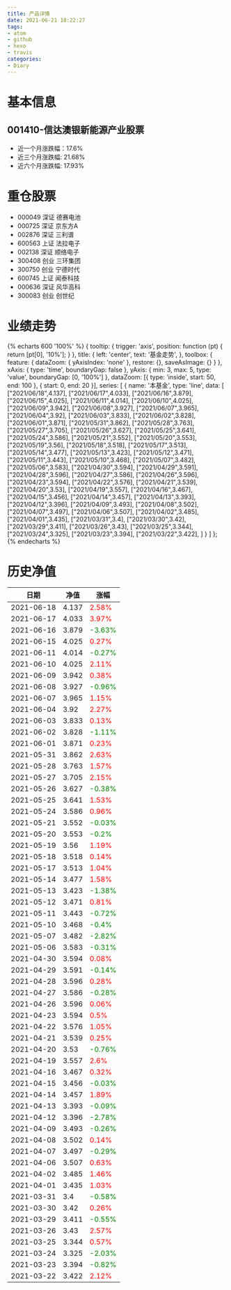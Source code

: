 ```yaml
---
title: 产品详情
date: 2021-06-21 18:22:27
tags:
- atom
- github
- hexo
- travis
categories:
- Diary
---
```


# 基本信息
## 001410-信达澳银新能源产业股票
- 近一个月涨跌幅：17.6%
- 近三个月涨跌幅: 21.68%
- 近六个月涨跌幅: 17.93%

# 重仓股票
- 000049 深证 德赛电池
- 000725 深证 京东方A
- 002876 深证 三利谱
- 600563 上证 法拉电子
- 002138 深证 顺络电子
- 300408 创业 三环集团
- 300750 创业 宁德时代
- 600745 上证 闻泰科技
- 000636 深证 风华高科
- 300083 创业 创世纪
# 业绩走势

{% echarts 600 '100%' %}
{
  tooltip: {
        trigger: 'axis',
        position: function (pt) {
            return [pt[0], '10%'];
        }
    },
    title: {
        left: 'center',
        text: '基金走势',
    },
    toolbox: {
        feature: {
            dataZoom: {
                yAxisIndex: 'none'
            },
            restore: {},
            saveAsImage: {}
        }
    },
    xAxis: {
        type: 'time',
        boundaryGap: false
    },
    yAxis: {
        min: 3,
        max: 5,
        type: 'value',
        boundaryGap: [0, '100%']
    },
    dataZoom: [{
        type: 'inside',
        start: 50,
        end: 100
    }, {
        start: 0,
        end: 20
    }],
    series: [
        {
            name: '本基金',
            type: 'line',
            data: [
["2021/06/18",4.137],
["2021/06/17",4.033],
["2021/06/16",3.879],
["2021/06/15",4.025],
["2021/06/11",4.014],
["2021/06/10",4.025],
["2021/06/09",3.942],
["2021/06/08",3.927],
["2021/06/07",3.965],
["2021/06/04",3.92],
["2021/06/03",3.833],
["2021/06/02",3.828],
["2021/06/01",3.871],
["2021/05/31",3.862],
["2021/05/28",3.763],
["2021/05/27",3.705],
["2021/05/26",3.627],
["2021/05/25",3.641],
["2021/05/24",3.586],
["2021/05/21",3.552],
["2021/05/20",3.553],
["2021/05/19",3.56],
["2021/05/18",3.518],
["2021/05/17",3.513],
["2021/05/14",3.477],
["2021/05/13",3.423],
["2021/05/12",3.471],
["2021/05/11",3.443],
["2021/05/10",3.468],
["2021/05/07",3.482],
["2021/05/06",3.583],
["2021/04/30",3.594],
["2021/04/29",3.591],
["2021/04/28",3.596],
["2021/04/27",3.586],
["2021/04/26",3.596],
["2021/04/23",3.594],
["2021/04/22",3.576],
["2021/04/21",3.539],
["2021/04/20",3.53],
["2021/04/19",3.557],
["2021/04/16",3.467],
["2021/04/15",3.456],
["2021/04/14",3.457],
["2021/04/13",3.393],
["2021/04/12",3.396],
["2021/04/09",3.493],
["2021/04/08",3.502],
["2021/04/07",3.497],
["2021/04/06",3.507],
["2021/04/02",3.485],
["2021/04/01",3.435],
["2021/03/31",3.4],
["2021/03/30",3.42],
["2021/03/29",3.411],
["2021/03/26",3.43],
["2021/03/25",3.344],
["2021/03/24",3.325],
["2021/03/23",3.394],
["2021/03/22",3.422],
]
        }
    ]
};
{% endecharts %}

# 历史净值

| 日期 | 净值 | 涨幅 |
| --- | --- | --- |
|2021-06-18|4.137|<font color=red>2.58%</font>|
|2021-06-17|4.033|<font color=red>3.97%</font>|
|2021-06-16|3.879|<font color=green>-3.63%</font>|
|2021-06-15|4.025|<font color=red>0.27%</font>|
|2021-06-11|4.014|<font color=green>-0.27%</font>|
|2021-06-10|4.025|<font color=red>2.11%</font>|
|2021-06-09|3.942|<font color=red>0.38%</font>|
|2021-06-08|3.927|<font color=green>-0.96%</font>|
|2021-06-07|3.965|<font color=red>1.15%</font>|
|2021-06-04|3.92|<font color=red>2.27%</font>|
|2021-06-03|3.833|<font color=red>0.13%</font>|
|2021-06-02|3.828|<font color=green>-1.11%</font>|
|2021-06-01|3.871|<font color=red>0.23%</font>|
|2021-05-31|3.862|<font color=red>2.63%</font>|
|2021-05-28|3.763|<font color=red>1.57%</font>|
|2021-05-27|3.705|<font color=red>2.15%</font>|
|2021-05-26|3.627|<font color=green>-0.38%</font>|
|2021-05-25|3.641|<font color=red>1.53%</font>|
|2021-05-24|3.586|<font color=red>0.96%</font>|
|2021-05-21|3.552|<font color=green>-0.03%</font>|
|2021-05-20|3.553|<font color=green>-0.2%</font>|
|2021-05-19|3.56|<font color=red>1.19%</font>|
|2021-05-18|3.518|<font color=red>0.14%</font>|
|2021-05-17|3.513|<font color=red>1.04%</font>|
|2021-05-14|3.477|<font color=red>1.58%</font>|
|2021-05-13|3.423|<font color=green>-1.38%</font>|
|2021-05-12|3.471|<font color=red>0.81%</font>|
|2021-05-11|3.443|<font color=green>-0.72%</font>|
|2021-05-10|3.468|<font color=green>-0.4%</font>|
|2021-05-07|3.482|<font color=green>-2.82%</font>|
|2021-05-06|3.583|<font color=green>-0.31%</font>|
|2021-04-30|3.594|<font color=red>0.08%</font>|
|2021-04-29|3.591|<font color=green>-0.14%</font>|
|2021-04-28|3.596|<font color=red>0.28%</font>|
|2021-04-27|3.586|<font color=green>-0.28%</font>|
|2021-04-26|3.596|<font color=red>0.06%</font>|
|2021-04-23|3.594|<font color=red>0.5%</font>|
|2021-04-22|3.576|<font color=red>1.05%</font>|
|2021-04-21|3.539|<font color=red>0.25%</font>|
|2021-04-20|3.53|<font color=green>-0.76%</font>|
|2021-04-19|3.557|<font color=red>2.6%</font>|
|2021-04-16|3.467|<font color=red>0.32%</font>|
|2021-04-15|3.456|<font color=green>-0.03%</font>|
|2021-04-14|3.457|<font color=red>1.89%</font>|
|2021-04-13|3.393|<font color=green>-0.09%</font>|
|2021-04-12|3.396|<font color=green>-2.78%</font>|
|2021-04-09|3.493|<font color=green>-0.26%</font>|
|2021-04-08|3.502|<font color=red>0.14%</font>|
|2021-04-07|3.497|<font color=green>-0.29%</font>|
|2021-04-06|3.507|<font color=red>0.63%</font>|
|2021-04-02|3.485|<font color=red>1.46%</font>|
|2021-04-01|3.435|<font color=red>1.03%</font>|
|2021-03-31|3.4|<font color=green>-0.58%</font>|
|2021-03-30|3.42|<font color=red>0.26%</font>|
|2021-03-29|3.411|<font color=green>-0.55%</font>|
|2021-03-26|3.43|<font color=red>2.57%</font>|
|2021-03-25|3.344|<font color=red>0.57%</font>|
|2021-03-24|3.325|<font color=green>-2.03%</font>|
|2021-03-23|3.394|<font color=green>-0.82%</font>|
|2021-03-22|3.422|<font color=red>2.12%</font>|
